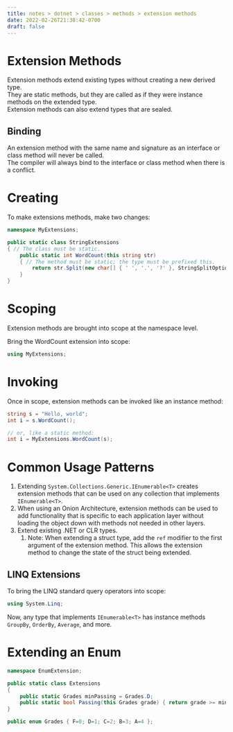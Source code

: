 ```yaml
---
title: notes > dotnet > classes > methods > extension methods
date: 2022-02-26T21:38:42-0700
draft: false
---
```

# Extension Methods
Extension methods extend existing types without creating a new derived type.  
They are static methods, but they are called as if they were instance methods on the extended type.  
Extension methods can also extend types that are sealed.  

## Binding
An extension method with the same name and signature as an interface or class method will never be called.  
The compiler will always bind to the interface or class method when there is a conflict.  

# Creating
To make extensions methods, make two changes:
```cs
namespace MyExtensions;

public static class StringExtensions 
{ // The class must be static.
    public static int WordCount(this string str) 
    { // The method must be static; the type must be prefixed this.
        return str.Split(new char[] { ' ', '.', '?' }, StringSplitOptions.RemoveEmptyEntries).Length;
    }
}
```
# Scoping
Extension methods are brought into scope at the namespace level.

Bring the WordCount extension into scope:
```cs
using MyExtensions;
```

# Invoking
Once in scope, extension methods can be invoked like an instance method:
```cs
string s = "Hello, world";
int i = s.WordCount();

// or, like a static method:
int i = MyExtensions.WordCount(s);
```

# Common Usage Patterns
1.  Extending `System.Collections.Generic.IEnumerable<T>` creates extension methods that can be used on any collection that implements `IEnumerable<T>`.
2.  When using an Onion Architecture, extension methods can be used to add functionality that is specific to each application layer without loading the object down with methods not needed in other layers.
3.  Extend existing .NET or CLR types.
    1.  Note: When extending a struct type, add the `ref` modifier to the first argument of the extension method. This allows the extension method to change the state of the struct being extended.

## LINQ Extensions
To bring the LINQ standard query operators into scope:
```cs
using System.Linq;
```
Now, any type that implements `IEnumerable<T>` has instance methods `GroupBy`, `OrderBy`, `Average`, and more.

# Extending an Enum
```cs
namespace EnumExtension;

public static class Extensions 
{
    public static Grades minPassing = Grades.D;
    public static bool Passing(this Grades grade) { return grade >= minPassing; }
}

public enum Grades { F=0; D=1; C=2; B=3; A=4 };
```
